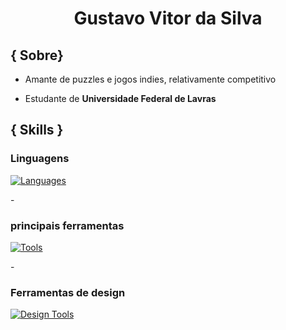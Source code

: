 <h1 align="center"> Gustavo Vitor da Silva</h1>


<h2> { Sobre} </h2>

- Amante de puzzles e jogos indies, relativamente competitivo

- Estudante de **Universidade Federal de Lavras** 

<h2>{ Skills }</h2>

<h3><strong>Linguagens</strong></h3>

[![Languages](https://skillicons.dev/icons?i=java,python,javascript,c,r,cpp&perline=4)](https://skillicons.dev)

-<h3> **principais ferramentas** </h3>
[![Tools](https://skillicons.dev/icons?i=vscode,git,mysql,css,html,nodejs,&perline=4)](https://skillicons.dev)

 -<h3> **Ferramentas de design** </h3>
 [![Design Tools](https://skillicons.dev/icons?i=ae,ps,pr,blender)](https://skillicons.dev)

